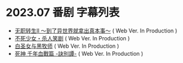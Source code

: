 # 2023.07 番剧 字幕列表
- [无职转生Ⅱ ～到了异世界就拿出真本事～](https://github.com/Kitauji-Sub/Subtitles/blob/main/TV/2023/07/Mushoku%20Tensei%20-%20Season%202/README.md)  ( Web Ver. In Production )
- [不死少女・杀人笑剧](https://github.com/Kitauji-Sub/Subtitles/blob/main/TV/2023/07/Undead%20Girl%E3%83%BBMurder%20Farce/README.md)  ( Web Ver. In Production )
- [白圣女与黑牧师](https://github.com/Kitauji-Sub/Subtitles/blob/main/TV/2023/07/Shiro%20Seijo%20to%20Kuro%20Bokushi/README.md)  ( Web Ver. In Production )
- [死神 千年血戰篇 -訣別譚-](https://github.com/Kitauji-Sub/Subtitles/blob/main/TV/2023/07/Bleach%3A%20Sennen%20Kessen-hen%20-%20Ketsubetsu-tan%20-/README.md)  ( Web Ver. In Production )
